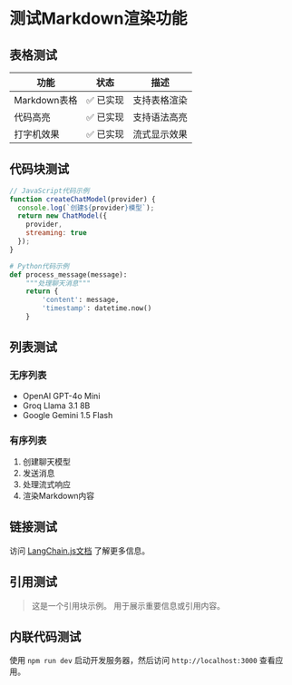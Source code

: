 # 测试Markdown渲染功能

## 表格测试

| 功能 | 状态 | 描述 |
|------|------|------|
| Markdown表格 | ✅ 已实现 | 支持表格渲染 |
| 代码高亮 | ✅ 已实现 | 支持语法高亮 |
| 打字机效果 | ✅ 已实现 | 流式显示效果 |

## 代码块测试

```javascript
// JavaScript代码示例
function createChatModel(provider) {
  console.log(`创建${provider}模型`);
  return new ChatModel({
    provider,
    streaming: true
  });
}
```

```python
# Python代码示例
def process_message(message):
    """处理聊天消息"""
    return {
        'content': message,
        'timestamp': datetime.now()
    }
```

## 列表测试

### 无序列表
- OpenAI GPT-4o Mini
- Groq Llama 3.1 8B
- Google Gemini 1.5 Flash

### 有序列表
1. 创建聊天模型
2. 发送消息
3. 处理流式响应
4. 渲染Markdown内容

## 链接测试

访问 [LangChain.js文档](https://js.langchain.com/docs/introduction) 了解更多信息。

## 引用测试

> 这是一个引用块示例。
> 用于展示重要信息或引用内容。

## 内联代码测试

使用 `npm run dev` 启动开发服务器，然后访问 `http://localhost:3000` 查看应用。
